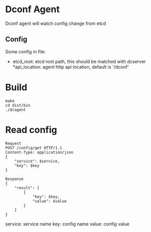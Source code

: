 # Dconf Agent

Dconf agent will watch config change from etcd

## Config
Some config in file:
* etcd_root: etcd root path, this should be matched with dcserver
*api_location: agent http api location, default is '/dconf'

# Build
```
make
cd dist/bin
./dcagent
```

# Read config
```
Request
POST /config/get HTTP/1.1
Content-Type: application/json
{
	"service": $service,
	"key": $key 
}

Response
{
	"result": [
		{
			"key": $key,
			"value": $value
		}
	]
}
```
service: service name
key: config name
value: config value

